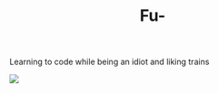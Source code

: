 <!DOCTYPE HTML>
<html>
  <header> 
  <h1> Fu- </h1>
  </header>
  <main>
    <p> Learning to code while being an idiot and liking trains </p>
    <img src="https://upload.wikimedia.org/wikipedia/commons/thumb/a/a3/Underground_no-text.svg/1260px-Underground_no-text.svg.png">
  </main> 
  </html>
